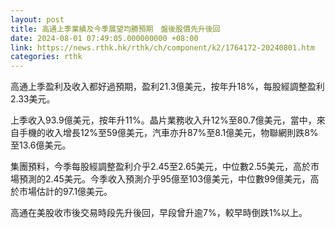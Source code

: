 ```yaml
---
layout: post
title: 高通上季業績及今季展望均勝預期　盤後股價先升後回
date: 2024-08-01 07:49:05.000000000 +08:00
link: https://news.rthk.hk/rthk/ch/component/k2/1764172-20240801.htm
categories: rthk
---
```


高通上季盈利及收入都好過預期，盈利21.3億美元，按年升18%，每股經調整盈利2.33美元。

上季收入93.9億美元，按年升11%。晶片業務收入升12%至80.7億美元，當中，來自手機的收入增長12%至59億美元，汽車亦升87%至8.1億美元，物聯網則跌8%至13.6億美元。

集團預料，今季每股經調整盈利介乎2.45至2.65美元，中位數2.55美元，高於市場預測的2.45美元。今季收入預測介乎95億至103億美元，中位數99億美元，高於市場估計的97.1億美元。

高通在美股收市後交易時段先升後回，早段曾升逾7%，較早時倒跌1%以上。
